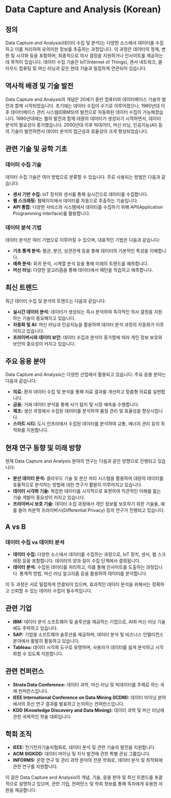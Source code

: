 # Data Capture and Analysis (Korean)

## 정의

Data Capture and Analysis(데이터 수집 및 분석)는 다양한 소스에서 데이터를 수집하고 이를 처리하여 유의미한 정보를 추출하는 과정입니다. 이 과정은 데이터의 정제, 변환 및 시각화 등을 포함하며, 최종적으로 의사 결정을 지원하거나 인사이트를 제공하는 데 목적이 있습니다. 데이터 수집 기술은 IoT(Internet of Things), 센서 네트워크, 클라우드 컴퓨팅 및 머신 러닝과 같은 현대 기술과 밀접하게 연관되어 있습니다.

## 역사적 배경 및 기술 발전

Data Capture and Analysis의 개념은 20세기 중반 컴퓨터와 데이터베이스 기술의 발전과 함께 시작되었습니다. 초기에는 데이터 수집이 수기로 이루어졌으나, 1960년대 이후 데이터베이스 관리 시스템(DBMS)의 발전으로 자동화된 데이터 수집이 가능해졌습니다. 1990년대에는 웹의 발전과 함께 대량의 데이터가 생성되기 시작하면서, 데이터 분석의 필요성이 증가했습니다. 2000년대 이후 빅데이터, 머신 러닝, 인공지능(AI) 등의 기술이 발전하면서 데이터 분석의 접근성과 효율성이 크게 향상되었습니다.

## 관련 기술 및 공학 기초

### 데이터 수집 기술

데이터 수집 기술은 여러 방법으로 분류할 수 있습니다. 주로 사용되는 방법은 다음과 같습니다:

- **센서 기반 수집:** IoT 장치와 센서를 통해 실시간으로 데이터를 수집합니다.
- **웹 스크래핑:** 웹페이지에서 데이터를 자동으로 추출하는 기술입니다.
- **API 통합:** 다양한 서비스와 시스템에서 데이터를 수집하기 위해 API(Application Programming Interface)를 활용합니다.

### 데이터 분석 기법

데이터 분석은 여러 기법으로 이루어질 수 있으며, 대표적인 기법은 다음과 같습니다:

- **기초 통계 분석:** 평균, 분산, 상관관계 등을 통해 데이터의 기본적인 특성을 이해합니다.
- **예측 분석:** 회귀 분석, 시계열 분석 등을 통해 미래의 트렌드를 예측합니다.
- **머신 러닝:** 다양한 알고리즘을 통해 데이터에서 패턴을 학습하고 예측합니다.

## 최신 트렌드

최근 데이터 수집 및 분석의 트렌드는 다음과 같습니다:

- **실시간 데이터 분석:** 데이터가 생성되는 즉시 분석하여 즉각적인 의사 결정을 지원하는 기술이 중요해지고 있습니다.
- **자동화 및 AI:** 머신 러닝과 인공지능을 활용하여 데이터 분석 과정의 자동화가 이루어지고 있습니다.
- **프라이버시와 데이터 보안:** 데이터 수집과 분석이 증가함에 따라 개인 정보 보호와 보안의 중요성이 커지고 있습니다.

## 주요 응용 분야

Data Capture and Analysis는 다양한 산업에서 활용되고 있습니다. 주요 응용 분야는 다음과 같습니다:

- **의료:** 환자 데이터 수집 및 분석을 통해 치료 결과를 개선하고 맞춤형 의료를 실현합니다.
- **금융:** 거래 데이터 분석을 통해 사기 탐지 및 시장 예측을 수행합니다.
- **제조:** 생산 과정에서 수집된 데이터를 분석하여 품질 관리 및 효율성을 향상시킵니다.
- **스마트 시티:** 도시 인프라에서 수집된 데이터를 분석하여 교통, 에너지 관리 등의 최적화를 지원합니다.

## 현재 연구 동향 및 미래 방향

현재 Data Capture and Analysis 분야의 연구는 다음과 같은 방향으로 진행되고 있습니다:

- **분산 데이터 분석:** 클라우드 기술 및 분산 처리 시스템을 활용하여 대량의 데이터를 효율적으로 분석하는 방법에 대한 연구가 활발히 이루어지고 있습니다.
- **데이터 시각화 기술:** 복잡한 데이터를 시각적으로 표현하여 직관적인 이해를 돕는 기술 개발이 중요성이 커지고 있습니다.
- **프라이버시 보호 기술:** 데이터 수집 과정에서 개인 정보를 보호하기 위한 기술들, 예를 들어 차분적 프라이버시(Differential Privacy) 등의 연구가 진행되고 있습니다.

## A vs B

### 데이터 수집 vs 데이터 분석

- **데이터 수집:** 다양한 소스에서 데이터를 수집하는 과정으로, IoT 장치, 센서, 웹 스크래핑 등을 포함합니다. 데이터의 양과 질이 수집 단계에서 결정됩니다.
- **데이터 분석:** 수집된 데이터를 처리하고, 이를 통해 인사이트를 도출하는 과정입니다. 통계적 방법, 머신 러닝 알고리즘 등을 활용하여 데이터를 분석합니다.

이 두 과정은 서로 밀접하게 연결되어 있으며, 효과적인 데이터 분석을 위해서는 정확하고 신뢰할 수 있는 데이터 수집이 필수적입니다.

## 관련 기업

- **IBM:** 데이터 분석 소프트웨어 및 솔루션을 제공하는 기업으로, AI와 머신 러닝 기술에도 주력하고 있습니다.
- **SAP:** 기업용 소프트웨어 솔루션을 제공하며, 데이터 분석 및 비즈니스 인텔리전스 분야에서 활발히 활동하고 있습니다.
- **Tableau:** 데이터 시각화 도구로 유명하며, 사용자가 데이터를 쉽게 분석하고 시각화할 수 있도록 지원합니다.

## 관련 컨퍼런스

- **Strata Data Conference:** 데이터 과학, 머신 러닝 및 빅데이터를 주제로 하는 국제 컨퍼런스입니다.
- **IEEE International Conference on Data Mining (ICDM):** 데이터 마이닝 분야에서의 최신 연구 결과를 발표하고 논의하는 컨퍼런스입니다.
- **KDD (Knowledge Discovery and Data Mining):** 데이터 과학 및 머신 러닝에 관한 국제적인 학술 대회입니다.

## 학회 조직

- **IEEE:** 전기전자기술자협회로, 데이터 분석 및 관련 기술의 발전을 지원합니다.
- **ACM SIGKDD:** 데이터 마이닝 및 지식 발견에 관한 특별 관심 그룹입니다.
- **INFORMS:** 운영 연구 및 관리 과학 분야의 전문 학회로, 데이터 분석 및 최적화에 관한 연구를 지원합니다.

이 글은 Data Capture and Analysis의 개념, 기술, 응용 분야 및 최신 트렌드를 포괄적으로 설명하고 있으며, 관련 기업, 컨퍼런스 및 학회 정보를 통해 독자에게 유용한 자원을 제공합니다.